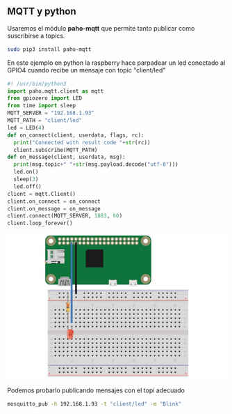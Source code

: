 ## MQTT y python

Usaremos el módulo  **paho-mqtt** que permite tanto publicar como suscribirse a topics.

```sh
sudo pip3 install paho-mqtt
```

En este ejemplo en python la raspberry hace parpadear un led conectado al GPIO4 cuando recibe un mensaje con topic "client/led"

```py
#! /usr/bin/python3
import paho.mqtt.client as mqtt
from gpiozero import LED
from time import sleep
MQTT_SERVER = "192.168.1.93"
MQTT_PATH = "client/led"
led = LED(4)
def on_connect(client, userdata, flags, rc):
  print("Connected with result code "+str(rc))
  client.subscribe(MQTT_PATH)
def on_message(client, userdata, msg):
  print(msg.topic+" "+str(msg.payload.decode("utf-8")))
  led.on()
  sleep(3)
  led.off()
client = mqtt.Client()
client.on_connect = on_connect
client.on_message = on_message
client.connect(MQTT_SERVER, 1883, 60)
client.loop_forever()   

```

![Montaje Led](./images/5cede883c672e070280861c4,816,544.jpeg)

Podemos probarlo publicando mensajes con el topi adecuado


```sh
mosquitto_pub -h 192.168.1.93 -t "client/led" -m "Blink"
```